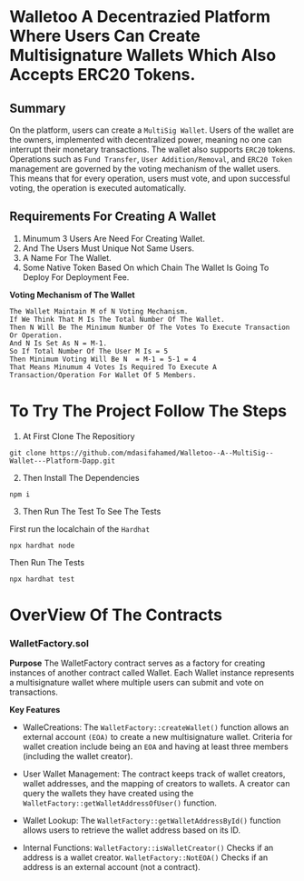 # Walletoo A Decentrazied Platform Where Users Can Create Multisignature Wallets Which Also Accepts ERC20 Tokens.

## Summary
On the platform, users can create a `MultiSig Wallet`. Users of the wallet are the owners, implemented with decentralized power, meaning no one can interrupt their monetary transactions. The wallet also supports `ERC20` tokens. Operations such as `Fund Transfer`, `User Addition/Removal`, and `ERC20 Token` management are governed by the voting mechanism of the wallet users. This means that for every operation, users must vote, and upon successful voting, the operation is executed automatically.

## Requirements For Creating A Wallet
1. Minumum 3 Users Are Need For Creating Wallet.
2. And The Users Must Unique Not Same Users.
3. A Name For The Wallet.
4. Some Native Token Based On which Chain The Wallet Is Going To Deploy For Deployment Fee.

**Voting Mechanism of The Wallet** 

```
The Wallet Maintain M of N Voting Mechanism.
If We Think That M Is The Total Number Of The Wallet.
Then N Will Be The Minimum Number Of The Votes To Execute Transaction Or Operation.
And N Is Set As N = M-1.
So If Total Number Of The User M Is = 5
Then Minimum Voting Will Be N  = M-1 = 5-1 = 4
That Means Minumum 4 Votes Is Required To Execute A Transaction/Operation For Wallet Of 5 Members.
```





# To Try The Project Follow The Steps
1. At First Clone The Repositiory

```shell
git clone https://github.com/mdasifahamed/Walletoo--A--MultiSig--Wallet---Platform-Dapp.git
```
2. Then Install The Dependencies

```shell
npm i
```
3. Then Run The Test To See The Tests

First run the localchain of the `Hardhat`

```shell
npx hardhat node
``` 
Then Run The Tests

```shell
npx hardhat test
```

# OverView Of The Contracts

### WalletFactory.sol

**Purpose** The WalletFactory contract serves as a factory for creating instances of another contract called Wallet.
Each Wallet instance represents a multisignature wallet where multiple users can submit and vote on transactions.

**Key Features**
- WalleCreations:
The `WalletFactory::createWallet()` function allows an external account `(EOA)` to create a new multisignature wallet.
Criteria for wallet creation include being an `EOA` and having at least three members (including the wallet creator).
- User Wallet Management:
The contract keeps track of wallet creators, wallet addresses, and the mapping of creators to wallets.
A creator can query the wallets they have created using the `WalletFactory::getWalletAddressOfUser()` function.
- Wallet Lookup:
The `WalletFactory::getWalletAddressById()` function allows users to retrieve the wallet address based on its ID.

- Internal Functions:
`WalletFactory::isWalletCreator()` Checks if an address is a wallet creator. `WalletFactory::NotEOA()` Checks if an address is an external account (not a contract).




